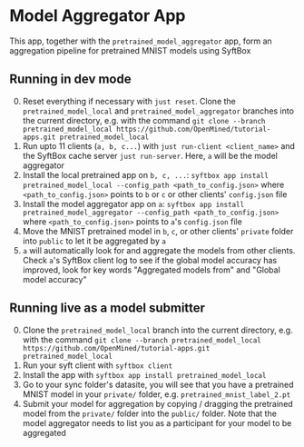 # Model Aggregator App

This app, together with the `pretrained_model_aggregator` app, form an aggregation pipeline for pretrained MNIST models using SyftBox

## Running in dev mode

0. Reset everything if necessary with `just reset`. Clone the `pretrained_model_local` and `pretrained_model_aggregator` branches into the current directory, e.g. with the command `git clone --branch pretrained_model_local https://github.com/OpenMined/tutorial-apps.git pretrained_model_local`
1. Run upto 11 clients (`a, b, c...`) with `just run-client <client_name>` and the SyftBox cache server `just run-server`. Here, `a` will be the model aggregator
2. Install the local pretrained app on `b, c, ...`: `syftbox app install pretrained_model_local --config_path <path_to_config.json>` where `<path_to_config.json>` points to `b` or `c` or other clients' `config.json` file
3. Install the model aggregator app on `a`: `syftbox app install pretrained_model_aggregator --config_path <path_to_config.json>` where `<path_to_config.json>` points to `a`'s `config.json` file
4. Move the MNIST pretrained model in `b`, `c`, or other clients' `private` folder into `public` to let it be aggregated by `a`
5. `a` will automatically look for and aggregate the models from other clients. Check `a`'s SyftBox client log to see if the global model accuracy has improved, look for key words "Aggregated models from" and "Global model accuracy"

## Running live as a model submitter

0. Clone the `pretrained_model_local` branch into the current directory, e.g. with the command `git clone --branch pretrained_model_local https://github.com/OpenMined/tutorial-apps.git pretrained_model_local`
1. Run your syft client with `syftbox client`
2. Install the app with `syftbox app install pretrained_model_local`
3. Go to your sync folder's datasite, you will see that you have a pretrained MNIST model in your `private/` folder, e.g. `pretrained_mnist_label_2.pt`
4. Submit your model for aggregation by copying / dragging the pretrained model from the `private/` folder into the `public/` folder. Note that the model aggregator needs to list you as a participant for your model to be aggregated
